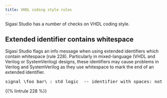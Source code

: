 ```yaml
---
title: VHDL coding style rules
---
```


Sigasi Studio has a number of checks on VHDL coding style.

## Extended identifier contains whitespace

Sigasi Studio flags an info message when using extended identifiers
which contain whitespace (rule 228). Particularly in mixed-language
(VHDL and Verilog or SystemVerilog) designs, these identifiers may
cause problems in Verilog and SystemVerilog as they use whitespace to
mark the end of an extended identifier.

<pre>
signal <span class="warning">\foo bar\</span> : std_logic  -- identifier with spaces: not recommended!
</pre>

{{% lintrule 228 %}}
